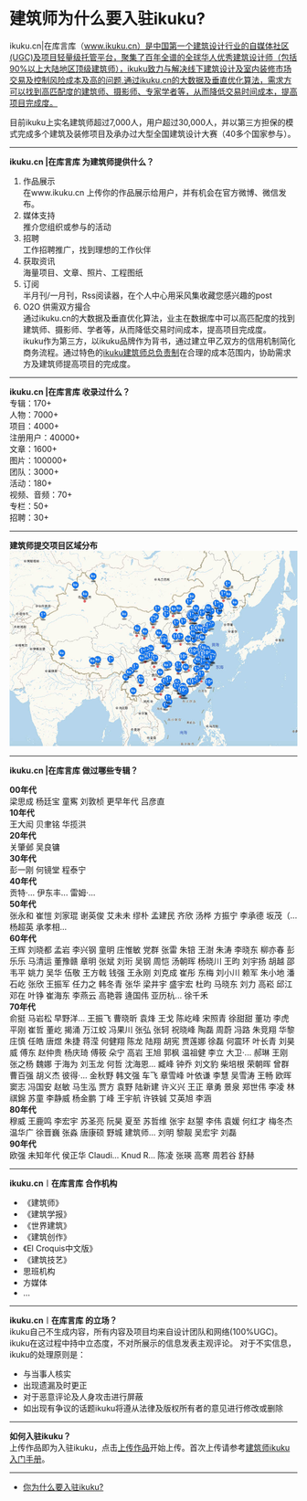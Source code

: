 # 建筑师为什么要入驻ikuku?

ikuku.cn|在库言库（www.ikuku.cn）是中国第一个建筑设计行业的自媒体社区(UGC)及项目轻量级托管平台，聚集了百年全谱的全球华人优秀建筑设计师（包括90%以上大陆地区顶级建筑师），ikuku致力与解决线下建筑设计及室内装修市场交易及控制风险成本及高的问题,通过ikuku.cn的大数据及垂直优化算法，需求方可以找到高匹配度的建筑师、摄影师、专家学者等，从而降低交易时间成本，提高项目完成度。

目前ikuku上实名建筑师超过7,000人，用户超过30,000人，并以第三方担保的模式完成多个建筑及装修项目及承办过大型全国建筑设计大赛（40多个国家参与）。



----

**ikuku.cn |在库言库 为建筑师提供什么？**  
1. 作品展示  
在www.ikuku.cn 上传你的作品展示给用户，并有机会在官方微博、微信发布。  
2. 媒体支持  
推介您组织或参与的活动  
3. 招聘  
工作招聘推广，找到理想的工作伙伴  
4. 获取资讯  
海量项目、文章、照片、工程图纸  
5. 订阅  
半月刊/一月刊，Rss阅读器，在个人中心用采风集收藏您感兴趣的post  
6. O2O 供需双方撮合  
通过ikuku.cn的大数据及垂直优化算法，业主在数据库中可以高匹配度的找到建筑师、摄影师、学者等，从而降低交易时间成本，提高项目完成度。  
ikuku作为第三方，以ikuku品牌作为背书，通过建立甲乙双方的信用机制简化商务流程。通过特色的[ikuku建筑师总负责制](https://gitcafe.com/ikuku/hub.caad.xyz/blob/master/studio.md)在合理的成本范围内，协助需求方及建筑师提高项目的完成度。  

----

**ikuku.cn |在库言库 收录过什么？**  
专辑：170+  
人物：7000+  
项目：4000+  
注册用户：40000+  
文章：1600+  
图片：100000+  
团队：3000+  
活动：180+  
视频、音频：70+  
专栏：50+  
招聘：30+  

---


**建筑师提交项目区域分布**     
![ikuku收录项目分布图](images/mapikuku.jpg)  

-----

**ikuku.cn |在库言库 做过哪些专辑？** 
 
 **00年代**     
 梁思成
 杨廷宝
 童寯
 刘敦桢
 更早年代
 吕彦直  
 **10年代**   
 王大闳
 贝聿铭
 华揽洪  
 **20年代**  
 关肇邺
 吴良镛  
 **30年代**  
 彭一刚
 何镜堂
 程泰宁  
 **40年代**  
 贡特·...
 伊东丰...
 雷姆·...  
 **50年代**    
 张永和
 崔愷
 刘家琨
 谢英俊
 艾未未
 缪朴
 孟建民
 齐欣
 汤桦
 方振宁
 李承德
 坂茂（...
 杨超英
 承孝相...   
 **60年代**   
 王辉
 刘晓都
 孟岩
 李兴钢
 童明
 庄惟敏
 党群
 张雷
 朱锫
 王澍
 朱涛
 李晓东
 柳亦春
 彭乐乐
 马清运
 董豫赣
 章明
 张斌
 刘珩
 吴钢
 周恺
 汤朝晖
 杨晓川
 王昀
 刘宇扬
 胡越
 邵韦平
 姚力
 吴华
 伍敬
 王方戟
 钱强
 王永刚
 刘克成
 崔彤
 东梅
 刘小川
 赖军
 朱小地
 潘石屹
 张欣
 王振军
 任力之
 韩冬青
 张华
 梁井宇
 盛宇宏
 杜昀
 马晓东
 刘力
 高崧
 邱江
 邓在
 叶铮
 崔海东
 李燕云
 高艳蓉
 逄国伟
 亚历杭...
 徐千禾   
 **70年代**   
 俞挺
 马岩松
 早野洋...
 王振飞
 曹晓昕
 袁烽
 王戈
 陈屹峰
 宋照青
 徐甜甜
 董功
 李虎
 平刚
 崔哲
 董屹
 揭涌
 万江蛟
 冯果川
 张弘
 张轲
 祝晓峰
 陶磊
 周蔚
 冯路
 朱竞翔
 华黎
 庄慎
 任皓
 唐煜
 朱捷
 蒋滢
 何健翔
 陈龙
 陆翔
 胡宪
 贾莲娜
 徐磊
 何震环
 叶长青
 刘昊威
 傅东
 赵仲贵
 杨庆琦
 傅筱
 朵宁
 高岩
 王旭
 郭枫
 温祖健
 李立
 大卫‧...
 郝琳
 王刚
 张之杨
 魏娜
 于海为
 刘玉龙
 何哲
 沈海恩...
 臧峰
 钟乔
 刘文豹
 柴培根
 荣朝晖
 曾群
 曹百强
 胡义杰
 彼得·...
 金秋野
 韩文强
 车飞
 章雪峰
 叶依谦
 李慧
 吴雪涛
 王畅
 欧晖
 窦志
 冯国安
 赵敏
 马生泓
 贾方
 袁野
 陆新建
 许义兴
 王正
 章勇
 景泉
 郑世伟
 李凌
 林祺錦
 苏童
 李静威
 杨金鹏
 丁峰
 王宇航
 许铁铖
 艾英旭
 李涵   
 **80年代**   
 穆威
 王鹿鸣
 李宏宇
 苏圣亮
 阮昊
 夏至
 苏哲维
 张宇
 赵曌
 李伟
 袁媛
 何红才
 梅冬杰
 温华广
 徐晋巍
 张淼
 唐康硕
 野城
 建筑师...
 刘明
 黎靓
 吴宏宇
 刘磊   
 **90年代**    
 欧强
 未知年代
 侯正华
 Claudi...
 Knud R...
 陈凌
 张瑛
 高寒
 周若谷
 舒赫


-----


**ikuku.cn︱在库言库 合作机构**  
* 《建筑师》  
* 《建筑学报》  
* 《世界建筑》  
* 《建筑创作》   
* 《El Croquis中文版》   
* 《建筑技艺》  
* 思班机构    
* 方媒体   
* ...


----


**ikuku.cn︱在库言库 的立场？**  
ikuku自己不生成内容，所有内容及项目均来自设计团队和网络(100%UGC)。ikuku在这过程中持中立态度，不对所展示的信息发表主观评论。
对于不实信息，ikuku的处理原则是：  
* 与当事人核实  
* 出现遗漏及时更正  
* 对于恶意评论及人身攻击进行屏蔽  
* 如出现有争议的话题ikuku将遵从法律及版权所有者的意见进行修改或删除  


-----

**如何入驻ikuku？**  
上传作品即为入驻ikuku，点击[上传作品](http://www.ikuku.cn/self-media/upload/upload-note.php)开始上传。首次上传请参考[建筑师ikuku入门手册](101.md)。 
 
 
 ------
* [你为什么要入驻ikuku?](signup.md)  




